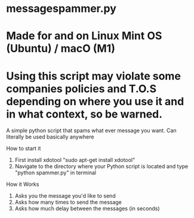 # messagespammer.py
# Made for and on Linux Mint OS (Ubuntu) / macO (M1)
# Using this script may violate some companies policies and T.O.S depending on where you use it and in what context, so be warned.

A simple python script that spams what ever message you want.
Can literally be used basically anywhere

How to start it
  1. First install xdotool "sudo apt-get install xdotool"
  2. Navigate to the directory where your Python script is located and type "python spammer.py" in terminal

How it Works
  1. Asks you the message you'd like to send
  2. Asks how many times to send the message
  3. Asks how much delay between the messages (in seconds)
     

